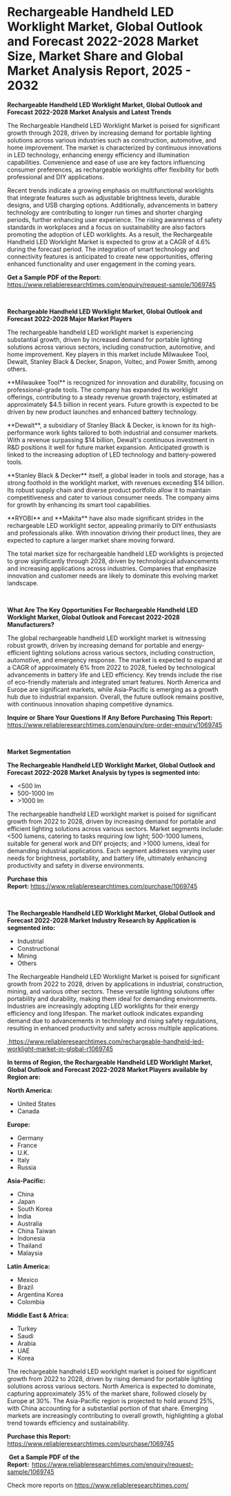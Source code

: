 <p><h1>Rechargeable Handheld LED Worklight Market, Global Outlook and Forecast 2022-2028 Market Size, Market Share and Global Market Analysis Report, 2025 - 2032</h1></p><p><strong>Rechargeable Handheld LED Worklight Market, Global Outlook and Forecast 2022-2028 Market Analysis and Latest Trends</strong></p>
<p><p>The Rechargeable Handheld LED Worklight Market is poised for significant growth through 2028, driven by increasing demand for portable lighting solutions across various industries such as construction, automotive, and home improvement. The market is characterized by continuous innovations in LED technology, enhancing energy efficiency and illumination capabilities. Convenience and ease of use are key factors influencing consumer preferences, as rechargeable worklights offer flexibility for both professional and DIY applications.</p><p>Recent trends indicate a growing emphasis on multifunctional worklights that integrate features such as adjustable brightness levels, durable designs, and USB charging options. Additionally, advancements in battery technology are contributing to longer run times and shorter charging periods, further enhancing user experience. The rising awareness of safety standards in workplaces and a focus on sustainability are also factors promoting the adoption of LED worklights. As a result, the Rechargeable Handheld LED Worklight Market is expected to grow at a CAGR of 4.6% during the forecast period. The integration of smart technology and connectivity features is anticipated to create new opportunities, offering enhanced functionality and user engagement in the coming years.</p></p>
<p><strong>Get a Sample PDF of the Report:&nbsp;</strong> <a href="https://www.reliableresearchtimes.com/enquiry/request-sample/1069745?utm_campaign=3258&utm_medium=2&utm_source=Github&utm_content=ia&utm_term=21032025&utm_id=rechargeable-handheld-led-worklight-market-global-outlook-and-forecast-2022-2028">https://www.reliableresearchtimes.com/enquiry/request-sample/1069745</a></p>
<p>&nbsp;</p>
<p><strong>Rechargeable Handheld LED Worklight Market, Global Outlook and Forecast 2022-2028 Major Market Players</strong></p>
<p><p>The rechargeable handheld LED worklight market is experiencing substantial growth, driven by increased demand for portable lighting solutions across various sectors, including construction, automotive, and home improvement. Key players in this market include Milwaukee Tool, Dewalt, Stanley Black & Decker, Snapon, Voltec, and Power Smith, among others.</p><p>**Milwaukee Tool** is recognized for innovation and durability, focusing on professional-grade tools. The company has expanded its worklight offerings, contributing to a steady revenue growth trajectory, estimated at approximately $4.5 billion in recent years. Future growth is expected to be driven by new product launches and enhanced battery technology.</p><p>**Dewalt**, a subsidiary of Stanley Black & Decker, is known for its high-performance work lights tailored to both industrial and consumer markets. With a revenue surpassing $14 billion, Dewalt's continuous investment in R&D positions it well for future market expansion. Anticipated growth is linked to the increasing adoption of LED technology and battery-powered tools.</p><p>**Stanley Black & Decker** itself, a global leader in tools and storage, has a strong foothold in the worklight market, with revenues exceeding $14 billion. Its robust supply chain and diverse product portfolio allow it to maintain competitiveness and cater to various consumer needs. The company aims for growth by enhancing its smart tool capabilities.</p><p>**RYOBI** and **Makita** have also made significant strides in the rechargeable LED worklight sector, appealing primarily to DIY enthusiasts and professionals alike. With innovation driving their product lines, they are expected to capture a larger market share moving forward.</p><p>The total market size for rechargeable handheld LED worklights is projected to grow significantly through 2028, driven by technological advancements and increasing applications across industries. Companies that emphasize innovation and customer needs are likely to dominate this evolving market landscape.</p></p>
<p>&nbsp;</p>
<p><strong>What Are The Key Opportunities For Rechargeable Handheld LED Worklight Market, Global Outlook and Forecast 2022-2028 Manufacturers?</strong></p>
<p><p>The global rechargeable handheld LED worklight market is witnessing robust growth, driven by increasing demand for portable and energy-efficient lighting solutions across various sectors, including construction, automotive, and emergency response. The market is expected to expand at a CAGR of approximately 6% from 2022 to 2028, fueled by technological advancements in battery life and LED efficiency. Key trends include the rise of eco-friendly materials and integrated smart features. North America and Europe are significant markets, while Asia-Pacific is emerging as a growth hub due to industrial expansion. Overall, the future outlook remains positive, with continuous innovation shaping competitive dynamics.</p></p>
<p><strong>Inquire or Share Your Questions If Any Before Purchasing This Report:</strong> <a href="https://www.reliableresearchtimes.com/enquiry/pre-order-enquiry/1069745?utm_campaign=3258&utm_medium=2&utm_source=Github&utm_content=ia&utm_term=21032025&utm_id=rechargeable-handheld-led-worklight-market-global-outlook-and-forecast-2022-2028">https://www.reliableresearchtimes.com/enquiry/pre-order-enquiry/1069745</a></p>
<p>&nbsp;</p>
<p><strong>Market Segmentation</strong></p>
<p><strong>The Rechargeable Handheld LED Worklight Market, Global Outlook and Forecast 2022-2028 Market Analysis by types is segmented into:</strong></p>
<p><ul><li><500 lm</li><li>500-1000 lm</li><li>>1000 lm</li></ul></p>
<p><p>The rechargeable handheld LED worklight market is poised for significant growth from 2022 to 2028, driven by increasing demand for portable and efficient lighting solutions across various sectors. Market segments include:<500 lumens, catering to tasks requiring low light; 500-1000 lumens, suitable for general work and DIY projects; and >1000 lumens, ideal for demanding industrial applications. Each segment addresses varying user needs for brightness, portability, and battery life, ultimately enhancing productivity and safety in diverse environments.</p></p>
<p><strong>Purchase this Report:&nbsp;</strong><a href="https://www.reliableresearchtimes.com/purchase/1069745?utm_campaign=3258&utm_medium=2&utm_source=Github&utm_content=ia&utm_term=21032025&utm_id=rechargeable-handheld-led-worklight-market-global-outlook-and-forecast-2022-2028">https://www.reliableresearchtimes.com/purchase/1069745</a></p>
<p>&nbsp;</p>
<p><strong>The Rechargeable Handheld LED Worklight Market, Global Outlook and Forecast 2022-2028 Market Industry Research by Application is segmented into:</strong></p>
<p><ul><li>Industrial</li><li>Constructional</li><li>Mining</li><li>Others</li></ul></p>
<p><p>The Rechargeable Handheld LED Worklight Market is poised for significant growth from 2022 to 2028, driven by applications in industrial, construction, mining, and various other sectors. These versatile lighting solutions offer portability and durability, making them ideal for demanding environments. Industries are increasingly adopting LED worklights for their energy efficiency and long lifespan. The market outlook indicates expanding demand due to advancements in technology and rising safety regulations, resulting in enhanced productivity and safety across multiple applications.</p></p>
<p><a href="https://www.reliableresearchtimes.com/rechargeable-handheld-led-worklight-market-in-global-r1069745?utm_campaign=3258&utm_medium=2&utm_source=Github&utm_content=ia&utm_term=21032025&utm_id=rechargeable-handheld-led-worklight-market-global-outlook-and-forecast-2022-2028">&nbsp;https://www.reliableresearchtimes.com/rechargeable-handheld-led-worklight-market-in-global-r1069745</a></p>
<p><strong>In terms of Region, the Rechargeable Handheld LED Worklight Market, Global Outlook and Forecast 2022-2028 Market Players available by Region are:</strong></p>
<p>
    <p> <strong> North America: </strong>
        <ul>
            <li>United States</li>
            <li>Canada</li>
        </ul>
        </p> 
    <p> <strong> Europe: </strong>
        <ul>
            <li>Germany</li>
            <li>France</li>
            <li>U.K.</li>
            <li>Italy</li>
            <li>Russia</li>
        </ul>
        </p> 
    <p> <strong> Asia-Pacific: </strong>
        <ul>
            <li>China</li>
            <li>Japan</li>
            <li>South Korea</li>
            <li>India</li>
            <li>Australia</li>
            <li>China Taiwan</li>
            <li>Indonesia</li>
            <li>Thailand</li>
            <li>Malaysia</li>
        </ul>
        </p> 
    <p> <strong> Latin America: </strong>
        <ul>
            <li>Mexico</li>
            <li>Brazil</li>
            <li>Argentina Korea</li>
            <li>Colombia</li>
        </ul>
        </p> 
    <p> <strong> Middle East & Africa: </strong>
        <ul>
            <li>Turkey</li>
            <li>Saudi</li>
            <li>Arabia</li>
            <li>UAE</li>
            <li>Korea</li>
        </ul>
    </p>
    </p>
<p><p>The rechargeable handheld LED worklight market is poised for significant growth from 2022 to 2028, driven by rising demand for portable lighting solutions across various sectors. North America is expected to dominate, capturing approximately 35% of the market share, followed closely by Europe at 30%. The Asia-Pacific region is projected to hold around 25%, with China accounting for a substantial portion of that share. Emerging markets are increasingly contributing to overall growth, highlighting a global trend towards efficiency and sustainability.</p></p>
<p><strong>Purchase this Report: </strong><a href="https://www.reliableresearchtimes.com/purchase/1069745?utm_campaign=3258&utm_medium=2&utm_source=Github&utm_content=ia&utm_term=21032025&utm_id=rechargeable-handheld-led-worklight-market-global-outlook-and-forecast-2022-2028">https://www.reliableresearchtimes.com/purchase/1069745</a></p>
<p>&nbsp;<strong>Get a Sample PDF of the Report:&nbsp;&nbsp;</strong><a href="https://www.reliableresearchtimes.com/enquiry/request-sample/1069745?utm_campaign=3258&utm_medium=2&utm_source=Github&utm_content=ia&utm_term=21032025&utm_id=rechargeable-handheld-led-worklight-market-global-outlook-and-forecast-2022-2028">https://www.reliableresearchtimes.com/enquiry/request-sample/1069745</a></p>
<p><strong></strong></p>
<p>Check more reports on <a href="https://www.reliableresearchtimes.com/?utm_campaign=3258&utm_medium=2&utm_source=Github&utm_content=ia&utm_term=21032025&utm_id=rechargeable-handheld-led-worklight-market-global-outlook-and-forecast-2022-2028">https://www.reliableresearchtimes.com/</a></p>